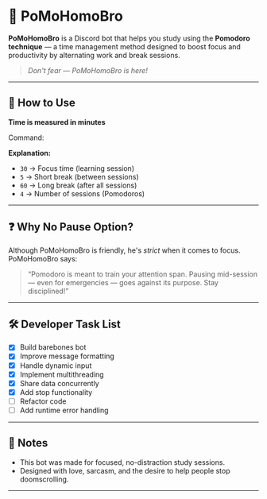 # 🍅 PoMoHomoBro

**PoMoHomoBro** is a Discord bot that helps you study using the **Pomodoro technique** — a time management method designed to boost focus and productivity by alternating work and break sessions.

> *Don't fear — PoMoHomoBro is here!*

---

## 🧠 How to Use

**Time is measured in minutes**

Command:


**Explanation:**
- `30` → Focus time (learning session)
- `5` → Short break (between sessions)
- `60` → Long break (after all sessions)
- `4` → Number of sessions (Pomodoros)

---

## ❓ Why No Pause Option?

Although PoMoHomoBro is friendly, he's *strict* when it comes to focus.  
PoMoHomoBro says:

> “Pomodoro is meant to train your attention span. Pausing mid-session — even for emergencies — goes against its purpose. Stay disciplined!”

---

## 🛠️ Developer Task List

- [x] Build barebones bot
- [x] Improve message formatting
- [x] Handle dynamic input
- [x] Implement multithreading
- [x] Share data concurrently
- [x] Add stop functionality
- [ ] Refactor code
- [ ] Add runtime error handling

---

## 📌 Notes

- This bot was made for focused, no-distraction study sessions.
- Designed with love, sarcasm, and the desire to help people stop doomscrolling.

---

